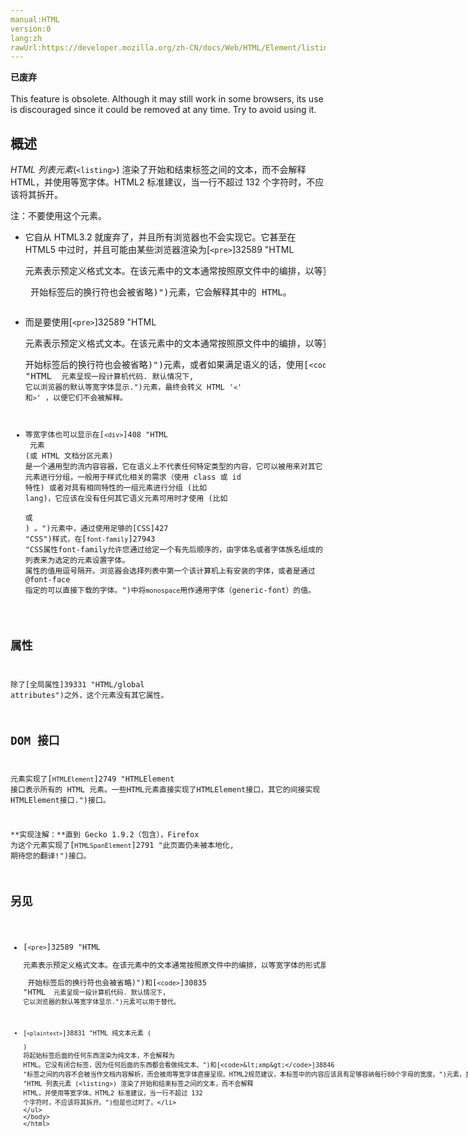 ```yaml
---
manual:HTML
version:0
lang:zh
rawUrl:https://developer.mozilla.org/zh-CN/docs/Web/HTML/Element/listing
---
```






**已废弃**<br></br>This feature is obsolete. Although it may still work in some browsers, its use is discouraged since it could be removed at any time. Try to avoid using it.




## 概述<a name="Summary"></a>


*HTML 列表元素*(`<listing>`) 渲染了开始和结束标签之间的文本，而不会解释 HTML，并使用等宽字体。HTML2 标准建议，当一行不超过 132 个字符时，不应该将其拆开。

注：不要使用这个元素。
* 它自从 HTML3.2 就废弃了，并且所有浏览器也不会实现它。它甚至在 HTML5 中过时，并且可能由某些浏览器渲染为[`<pre>`]32589 "HTML <pre> 元素表示预定义格式文本。在该元素中的文本通常按照原文件中的编排，以等宽字体的形式展现出来，文本中的空白符（比如空格和换行符）都会显示出来。(紧跟在 <pre> 开始标签后的换行符也会被省略)")元素，它会解释其中的 HTML。
* 而是要使用[`<pre>`]32589 "HTML <pre> 元素表示预定义格式文本。在该元素中的文本通常按照原文件中的编排，以等宽字体的形式展现出来，文本中的空白符（比如空格和换行符）都会显示出来。(紧跟在 <pre> 开始标签后的换行符也会被省略)")元素，或者如果满足语义的话，使用[`<code>`]30835 "HTML <code> 元素呈现一段计算机代码. 默认情况下, 它以浏览器的默认等宽字体显示.")元素，最终会转义 HTML &#39;`<`&#39; 和`>`&#39; ，以便它们不会被解释。
* 等宽字体也可以显示在[`<div>`]408 "HTML <div> 元素 (或 HTML 文档分区元素) 是一个通用型的流内容容器，它在语义上不代表任何特定类型的内容，它可以被用来对其它元素进行分组，一般用于样式化相关的需求（使用 class 或 id 特性) 或者对具有相同特性的一组元素进行分组 (比如 lang)，它应该在没有任何其它语义元素可用时才使用 (比如 <article> 或 <nav>) 。")元素中，通过使用足够的[CSS]427 "CSS")样式，在[`font-family`]27943 "CSS属性font-family允许您通过给定一个有先后顺序的，由字体名或者字体族名组成的列表来为选定的元素设置字体。 属性的值用逗号隔开。浏览器会选择列表中第一个该计算机上有安装的字体，或者是通过 @font-face 指定的可以直接下载的字体。")中将`monospace`用作通用字体（generic-font）的值。


## 属性<a name="Attributes"></a>


除了[全局属性]39331 "HTML/global attributes")之外，这个元素没有其它属性。


## DOM 接口<a name="DOM_interface"></a>


元素实现了[`HTMLElement`]2749 "HTMLElement 接口表示所有的 HTML 元素。一些HTML元素直接实现了HTMLElement接口，其它的间接实现HTMLElement接口.")接口。



**实现注解：**直到 Gecko 1.9.2（包含），Firefox 为这个元素实现了[`HTMLSpanElement`]2791 "此页面仍未被本地化, 期待您的翻译!")接口。



## 另见<a name="See_also"></a>

* [`<pre>`]32589 "HTML <pre> 元素表示预定义格式文本。在该元素中的文本通常按照原文件中的编排，以等宽字体的形式展现出来，文本中的空白符（比如空格和换行符）都会显示出来。(紧跟在 <pre> 开始标签后的换行符也会被省略)")和[`<code>`]30835 "HTML <code> 元素呈现一段计算机代码. 默认情况下, 它以浏览器的默认等宽字体显示.")元素可以用于替代。
* [`<plaintext>`]38831 "HTML 纯文本元素 (<plaintext>) 将起始标签后面的任何东西渲染为纯文本，不会解释为 HTML。它没有闭合标签，因为任何后面的东西都会看做纯文本。")和[`<xmp>`]38846 "标签之间的内容不会被当作文档内容解析，而会被用等宽字体直接呈现。HTML2规范建议，本标签中的内容应该具有足够容纳每行80个字母的宽度。")元素，类似于[`<listing>`]38820 "HTML 列表元素 (<listing>) 渲染了开始和结束标签之间的文本，而不会解释 HTML，并使用等宽字体。HTML2 标准建议，当一行不超过 132 个字符时，不应该将其拆开。")但是也过时了。





